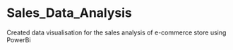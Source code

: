 # Sales_Data_Analysis
Created data visualisation for the sales analysis of e-commerce store using PowerBi
